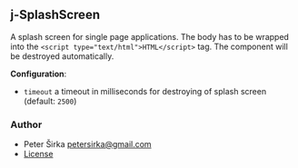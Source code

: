 ## j-SplashScreen

A splash screen for single page applications. The body has to be wrapped into the `<script type="text/html">HTML</script>` tag. The component will be destroyed automatically.

__Configuration__:

- `timeout` a timeout in milliseconds for destroying of splash screen (default: `2500`)

### Author

- Peter Širka <petersirka@gmail.com>
- [License](https://www.totaljs.com/licenses/)